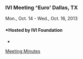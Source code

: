 <div id="rightCol0">

<div data-align="center">

### IVI Meeting ^Euro' Dallas, TX 

Mon., Oct. 14 - Wed., Oct. 16, 2013

</div>

<div data-align="center">

#### *Hosted by IVI Foundation  
  
*

</div>

[Meeting Minutes](2013OctMeetingSummary%20Final.pdf)

 

 

 

####  

 

##  

 

  

 

 

 

  
  

 

 

</div>
